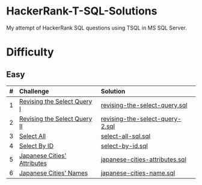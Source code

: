 # HackerRank-T-SQL-Solutions
My attempt of HackerRank SQL questions using TSQL in MS SQL Server.

# Difficulty
## Easy
| # | Challenge | Solution |
|:--|:----------|:---------|
| 1 | [Revising the Select Query I](Easy/revising-the-select-query) | [revising-the-select-query.sql](Easy/revising-the-select-query/revising-the-select-query.sql)
| 2 | [Revising the Select Query II](Easy/revising-the-select-query-2) | [revising-the-select-query-2.sql](Easy/revising-the-select-query-2/revising-the-select-query-2.sql)
| 3 | [Select All](Easy/select-all-sql) | [select-all-sql.sql](Easy/select-all-sql/select-all-sql.sql)
| 4 | [Select By ID](Easy/select-by-id) | [select-by-id.sql](Easy/select-by-id/select-by-id.sql)
| 5 | [Japanese Cities' Attributes](Easy/japanese-cities-attributes) | [japanese-cities-attributes.sql](Easy/japanese-cities-attributes/japanese-cities-attributes.sql)
| 6 | [Japanese Cities' Names](Easy/japanese-cities-name) | [japanese-cities-name.sql](Easy/japanese-cities-name/japanese-cities-name.sql)